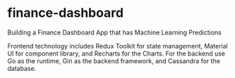 # finance-dashboard

Building a Finance Dashboard App that has Machine Learning Predictions

Frontend technology includes Redux Toolkit for state management, Material UI for component library, and Recharts for the Charts. For the backend use Go as the runtime, Gin as the backend framework, and Cassandra for the database.
